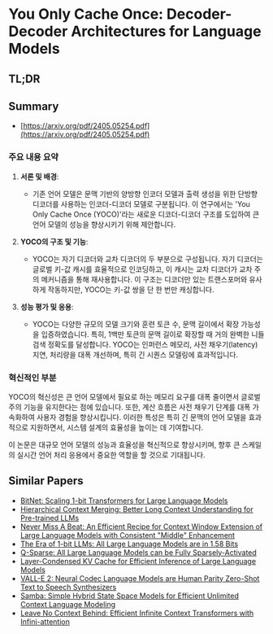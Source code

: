 # You Only Cache Once: Decoder-Decoder Architectures for Language Models
## TL;DR
## Summary
- [https://arxiv.org/pdf/2405.05254.pdf](https://arxiv.org/pdf/2405.05254.pdf)

### 주요 내용 요약

1. **서론 및 배경**:
   - 기존 언어 모델은 문맥 기반의 양방향 인코더 모델과 출력 생성을 위한 단방향 디코더를 사용하는 인코더-디코더 모델로 구분됩니다. 이 연구에서는 'You Only Cache Once (YOCO)'라는 새로운 디코더-디코더 구조를 도입하여 큰 언어 모델의 성능을 향상시키기 위해 제안합니다.

2. **YOCO의 구조 및 기능**:
   - YOCO는 자기 디코더와 교차 디코더의 두 부분으로 구성됩니다. 자기 디코더는 글로벌 키-값 캐시를 효율적으로 인코딩하고, 이 캐시는 교차 디코더가 교차 주의 메커니즘을 통해 재사용합니다. 이 구조는 디코더만 있는 트랜스포머와 유사하게 작동하지만, YOCO는 키-값 쌍을 단 한 번만 캐싱합니다.

3. **성능 평가 및 응용**:
   - YOCO는 다양한 규모의 모델 크기와 훈련 토큰 수, 문맥 길이에서 확장 가능성을 입증하였습니다. 특히, 1백만 토큰의 문맥 길이로 확장할 때 거의 완벽한 니들 검색 정확도를 달성합니다. YOCO는 인퍼런스 메모리, 사전 채우기(latency) 지연, 처리량을 대폭 개선하며, 특히 긴 시퀀스 모델링에 효과적입니다.

### 혁신적인 부분
YOCO의 혁신성은 큰 언어 모델에서 필요로 하는 메모리 요구를 대폭 줄이면서 글로벌 주의 기능을 유지한다는 점에 있습니다. 또한, 계산 흐름은 사전 채우기 단계를 대폭 가속화하여 사용자 경험을 향상시킵니다. 이러한 특성은 특히 긴 문맥의 언어 모델을 효과적으로 지원하면서, 시스템 설계의 효율성을 높이는 데 기여합니다.

이 논문은 대규모 언어 모델의 성능과 효율성을 혁신적으로 향상시키며, 향후 큰 스케일의 실시간 언어 처리 응용에서 중요한 역할을 할 것으로 기대됩니다.

## Similar Papers
- [BitNet: Scaling 1-bit Transformers for Large Language Models](2310.11453.md)
- [Hierarchical Context Merging: Better Long Context Understanding for Pre-trained LLMs](2404.10308.md)
- [Never Miss A Beat: An Efficient Recipe for Context Window Extension of Large Language Models with Consistent "Middle" Enhancement](2406.07138.md)
- [The Era of 1-bit LLMs: All Large Language Models are in 1.58 Bits](2402.17764.md)
- [Q-Sparse: All Large Language Models can be Fully Sparsely-Activated](2407.10969.md)
- [Layer-Condensed KV Cache for Efficient Inference of Large Language Models](2405.10637.md)
- [VALL-E 2: Neural Codec Language Models are Human Parity Zero-Shot Text to Speech Synthesizers](2406.05370.md)
- [Samba: Simple Hybrid State Space Models for Efficient Unlimited Context Language Modeling](2406.07522.md)
- [Leave No Context Behind: Efficient Infinite Context Transformers with Infini-attention](2404.07143.md)
